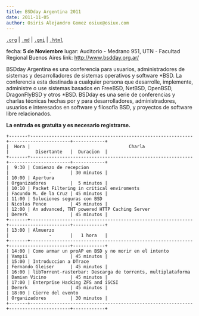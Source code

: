 ```yaml
---
title: BSDday Argentina 2011
date: 2011-11-05
author: Osiris Alejandro Gomez osiux@osiux.com
---
```


[`.org`](https://gitlab.com/osiux/osiux.gitlab.io/-/raw/master/2011-11-05_bsdday-argentina-2011.org) |
[`.md`](https://gitlab.com/osiux/osiux.gitlab.io/-/raw/master/2011-11-05_bsdday-argentina-2011.md) |
[`.gmi`](gemini://gmi.osiux.com/2011-11-05_bsdday-argentina-2011.gmi) |
[`.html`](https://osiux.gitlab.io/2011-11-05_bsdday-argentina-2011.html)

fecha: **5 de Noviembre** lugar: Auditorio - Medrano 951, UTN - Facultad
Regional Buenos Aires link: <http://www.bsdday.org.ar/>

BSDday Argentina es una conferencia para usuarios, administradores de
sistemas y desarrolladores de sistemas operativos y software \*BSD. La
conferencia esta destinada a cualquier persona que desarrolle,
implemente, administre o use sistemas basados en FreeBSD, NetBSD,
OpenBSD, DragonFlyBSD y otros \*BSD. BSDday es una serie de conferencias
y charlas técnicas hechas por y para desarrolladores, administradores,
usuarios e interesados en software y filosofía BSD, y proyectos de
software libre relacionados.

**La entrada es gratuita y es necesario registrarse.**

``` {.example}
+-------+-------------------------------------------------------------+-----------------------+------------+
|  Hora |                                     Charla                  |          Disertante   |  Duracion  |
+-------+-------------------------------------------------------------+-----------------------+------------+
|  9:30 | Comienzo de recepcion                                       |               -       | 30 minutos |
| 10:00 | Apertura                                                    | Organizadores         |  5 minutos |
| 10:10 | Packet Filtering in critical enviroments                    | Facundo M. de la Cruz | 45 minutos |
| 11:00 | Soluciones seguras con BSD                                  | Nicolas Pence         | 45 minutos |
| 12:00 | An advanced, TNT powered HTTP Caching Server                | Dererk                | 45 minutos |
+-------+-------------------------------------------------------------+-----------------------+------------+
| 13:00 | Almuerzo                                                    |               -       |   1 hora   |
+-------+-------------------------------------------------------------+-----------------------+------------+
| 14:00 | Como armar un proAP en BSD y no morir en el intento         | Vampii                | 45 minutos |
| 15:00 | Introduccion a DTrace                                       | Fernando Gleiser      | 45 minutos |
| 16:00 | libTorrent-rasterbar: Descarga de torrents, multiplataforma | Damian Vicino         | 45 minutos |
| 17:00 | Enterprise Hacking ZFS and iSCSI                            | Dererk                | 45 minutos |
| 18:00 | Cierre del evento                                           | Organizadores         | 30 minutos |
+-------+-------------------------------------------------------------+-----------------------+------------+
```

